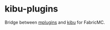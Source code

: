 # kibu-plugins
Bridge between [mplugins](https://github.com/LCLPYT/mplugins) and [kibu](https://github.com/LCLPYT/kibu) for FabricMC.
